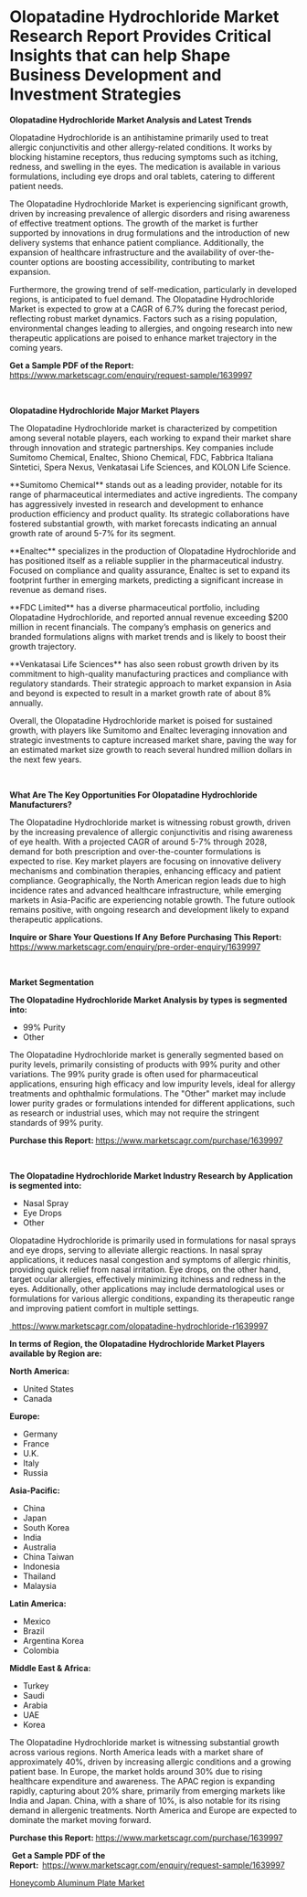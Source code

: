 <p><h1>Olopatadine Hydrochloride Market Research Report Provides Critical Insights that can help Shape Business Development and Investment Strategies</h1></p><p><strong>Olopatadine Hydrochloride Market Analysis and Latest Trends</strong></p>
<p><p>Olopatadine Hydrochloride is an antihistamine primarily used to treat allergic conjunctivitis and other allergy-related conditions. It works by blocking histamine receptors, thus reducing symptoms such as itching, redness, and swelling in the eyes. The medication is available in various formulations, including eye drops and oral tablets, catering to different patient needs.</p><p>The Olopatadine Hydrochloride Market is experiencing significant growth, driven by increasing prevalence of allergic disorders and rising awareness of effective treatment options. The growth of the market is further supported by innovations in drug formulations and the introduction of new delivery systems that enhance patient compliance. Additionally, the expansion of healthcare infrastructure and the availability of over-the-counter options are boosting accessibility, contributing to market expansion.</p><p>Furthermore, the growing trend of self-medication, particularly in developed regions, is anticipated to fuel demand. The Olopatadine Hydrochloride Market is expected to grow at a CAGR of 6.7% during the forecast period, reflecting robust market dynamics. Factors such as a rising population, environmental changes leading to allergies, and ongoing research into new therapeutic applications are poised to enhance market trajectory in the coming years.</p></p>
<p><strong>Get a Sample PDF of the Report:&nbsp;</strong> <a href="https://www.marketscagr.com/enquiry/request-sample/1639997?utm_campaign=2471&utm_medium=2&utm_source=Github&utm_content=ia&utm_term=02042025&utm_id=olopatadine-hydrochloride">https://www.marketscagr.com/enquiry/request-sample/1639997</a></p>
<p>&nbsp;</p>
<p><strong>Olopatadine Hydrochloride Major Market Players</strong></p>
<p><p>The Olopatadine Hydrochloride market is characterized by competition among several notable players, each working to expand their market share through innovation and strategic partnerships. Key companies include Sumitomo Chemical, Enaltec, Shiono Chemical, FDC, Fabbrica Italiana Sintetici, Spera Nexus, Venkatasai Life Sciences, and KOLON Life Science.</p><p>**Sumitomo Chemical** stands out as a leading provider, notable for its range of pharmaceutical intermediates and active ingredients. The company has aggressively invested in research and development to enhance production efficiency and product quality. Its strategic collaborations have fostered substantial growth, with market forecasts indicating an annual growth rate of around 5-7% for its segment.</p><p>**Enaltec** specializes in the production of Olopatadine Hydrochloride and has positioned itself as a reliable supplier in the pharmaceutical industry. Focused on compliance and quality assurance, Enaltec is set to expand its footprint further in emerging markets, predicting a significant increase in revenue as demand rises.</p><p>**FDC Limited** has a diverse pharmaceutical portfolio, including Olopatadine Hydrochloride, and reported annual revenue exceeding $200 million in recent financials. The company’s emphasis on generics and branded formulations aligns with market trends and is likely to boost their growth trajectory.</p><p>**Venkatasai Life Sciences** has also seen robust growth driven by its commitment to high-quality manufacturing practices and compliance with regulatory standards. Their strategic approach to market expansion in Asia and beyond is expected to result in a market growth rate of about 8% annually.</p><p>Overall, the Olopatadine Hydrochloride market is poised for sustained growth, with players like Sumitomo and Enaltec leveraging innovation and strategic investments to capture increased market share, paving the way for an estimated market size growth to reach several hundred million dollars in the next few years.</p></p>
<p>&nbsp;</p>
<p><strong>What Are The Key Opportunities For Olopatadine Hydrochloride Manufacturers?</strong></p>
<p><p>The Olopatadine Hydrochloride market is witnessing robust growth, driven by the increasing prevalence of allergic conjunctivitis and rising awareness of eye health. With a projected CAGR of around 5-7% through 2028, demand for both prescription and over-the-counter formulations is expected to rise. Key market players are focusing on innovative delivery mechanisms and combination therapies, enhancing efficacy and patient compliance. Geographically, the North American region leads due to high incidence rates and advanced healthcare infrastructure, while emerging markets in Asia-Pacific are experiencing notable growth. The future outlook remains positive, with ongoing research and development likely to expand therapeutic applications.</p></p>
<p><strong>Inquire or Share Your Questions If Any Before Purchasing This Report:</strong> <a href="https://www.marketscagr.com/enquiry/pre-order-enquiry/1639997?utm_campaign=2471&utm_medium=2&utm_source=Github&utm_content=ia&utm_term=02042025&utm_id=olopatadine-hydrochloride">https://www.marketscagr.com/enquiry/pre-order-enquiry/1639997</a></p>
<p>&nbsp;</p>
<p><strong>Market Segmentation</strong></p>
<p><strong>The Olopatadine Hydrochloride Market Analysis by types is segmented into:</strong></p>
<p><ul><li>99% Purity</li><li>Other</li></ul></p>
<p><p>The Olopatadine Hydrochloride market is generally segmented based on purity levels, primarily consisting of products with 99% purity and other variations. The 99% purity grade is often used for pharmaceutical applications, ensuring high efficacy and low impurity levels, ideal for allergy treatments and ophthalmic formulations. The "Other" market may include lower purity grades or formulations intended for different applications, such as research or industrial uses, which may not require the stringent standards of 99% purity.</p></p>
<p><strong>Purchase this Report:&nbsp;</strong><a href="https://www.marketscagr.com/purchase/1639997?utm_campaign=2471&utm_medium=2&utm_source=Github&utm_content=ia&utm_term=02042025&utm_id=olopatadine-hydrochloride">https://www.marketscagr.com/purchase/1639997</a></p>
<p>&nbsp;</p>
<p><strong>The Olopatadine Hydrochloride Market Industry Research by Application is segmented into:</strong></p>
<p><ul><li>Nasal Spray</li><li>Eye Drops</li><li>Other</li></ul></p>
<p><p>Olopatadine Hydrochloride is primarily used in formulations for nasal sprays and eye drops, serving to alleviate allergic reactions. In nasal spray applications, it reduces nasal congestion and symptoms of allergic rhinitis, providing quick relief from nasal irritation. Eye drops, on the other hand, target ocular allergies, effectively minimizing itchiness and redness in the eyes. Additionally, other applications may include dermatological uses or formulations for various allergic conditions, expanding its therapeutic range and improving patient comfort in multiple settings.</p></p>
<p><a href="https://www.marketscagr.com/olopatadine-hydrochloride-r1639997?utm_campaign=2471&utm_medium=2&utm_source=Github&utm_content=ia&utm_term=02042025&utm_id=olopatadine-hydrochloride">&nbsp;https://www.marketscagr.com/olopatadine-hydrochloride-r1639997</a></p>
<p><strong>In terms of Region, the Olopatadine Hydrochloride Market Players available by Region are:</strong></p>
<p>
    <p> <strong> North America: </strong>
        <ul>
            <li>United States</li>
            <li>Canada</li>
        </ul>
        </p> 
    <p> <strong> Europe: </strong>
        <ul>
            <li>Germany</li>
            <li>France</li>
            <li>U.K.</li>
            <li>Italy</li>
            <li>Russia</li>
        </ul>
        </p> 
    <p> <strong> Asia-Pacific: </strong>
        <ul>
            <li>China</li>
            <li>Japan</li>
            <li>South Korea</li>
            <li>India</li>
            <li>Australia</li>
            <li>China Taiwan</li>
            <li>Indonesia</li>
            <li>Thailand</li>
            <li>Malaysia</li>
        </ul>
        </p> 
    <p> <strong> Latin America: </strong>
        <ul>
            <li>Mexico</li>
            <li>Brazil</li>
            <li>Argentina Korea</li>
            <li>Colombia</li>
        </ul>
        </p> 
    <p> <strong> Middle East & Africa: </strong>
        <ul>
            <li>Turkey</li>
            <li>Saudi</li>
            <li>Arabia</li>
            <li>UAE</li>
            <li>Korea</li>
        </ul>
    </p>
    </p>
<p><p>The Olopatadine Hydrochloride market is witnessing substantial growth across various regions. North America leads with a market share of approximately 40%, driven by increasing allergic conditions and a growing patient base. In Europe, the market holds around 30% due to rising healthcare expenditure and awareness. The APAC region is expanding rapidly, capturing about 20% share, primarily from emerging markets like India and Japan. China, with a share of 10%, is also notable for its rising demand in allergenic treatments. North America and Europe are expected to dominate the market moving forward.</p></p>
<p><strong>Purchase this Report: </strong><a href="https://www.marketscagr.com/purchase/1639997?utm_campaign=2471&utm_medium=2&utm_source=Github&utm_content=ia&utm_term=02042025&utm_id=olopatadine-hydrochloride">https://www.marketscagr.com/purchase/1639997</a></p>
<p>&nbsp;<strong>Get a Sample PDF of the Report:&nbsp;&nbsp;</strong><a href="https://www.marketscagr.com/enquiry/request-sample/1639997?utm_campaign=2471&utm_medium=2&utm_source=Github&utm_content=ia&utm_term=02042025&utm_id=olopatadine-hydrochloride">https://www.marketscagr.com/enquiry/request-sample/1639997</a></p>
<p><strong></strong></p>
<p><p><a href="https://github.com/suleimannichelle7/Market-Research-Report-List-1/blob/main/honeycomb-aluminum-plate-market.md?utm_campaign=2471&utm_medium=2&utm_source=Github&utm_content=ia&utm_term=02042025&utm_id=olopatadine-hydrochloride">Honeycomb Aluminum Plate Market</a></p></p>